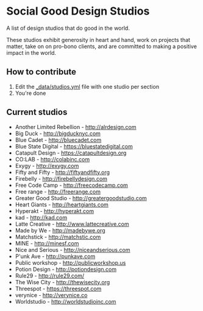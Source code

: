 Social Good Design Studios
==========================

A list of design studios that do good in the world. 

These studios exhibit generosity in heart and hand, work on projects that matter, take on on pro-bono clients, and are committed to making a positive impact in the world.

## How to contribute
1. Edit the [_data/studios.yml](https://github.com/maya/social-good-design-studios/blob/gh-pages/_data/studios.yml) file with one studio per section
2. You're done

## Current studios
* Another Limited Rebellion - http://alrdesign.com
* Big Duck - http://bigducknyc.com
* Blue Cadet - http://bluecadet.com
* Blue State Digital - https://bluestatedigital.com
* Catapult Design - https://catapultdesign.org
* CO:LAB - http://colabinc.com
* Exygy - http://exygy.com
* Fifty and Fifty - http://fiftyandfifty.org
* Firebelly - http://firebellydesign.com
* Free Code Camp - http://freecodecamp.com
* Free range - http://freerange.com
* Greater Good Studio - http://greatergoodstudio.com
* Heart Giants - http://heartgiants.com
* Hyperakt - http://hyperakt.com
* kad - http://kad.com
* Latte Creative - http://www.lattecreative.com
* Made by We - http://madebywe.org
* Matchstick - http://matchstic.com
* MINE - http://minesf.com
* Nice and Serious - http://niceandserious.com
* P'unk Ave - http://punkave.com
* Public workshop - http://publicworkshop.us
* Potion Design - http://potiondesign.com
* Rule29 - http://rule29.com/
* The Wise City - http://thewisecity.org
* Threespot - https://threespot.com
* verynice - http://verynice.co
* Worldstudio - http://worldstudioinc.com
